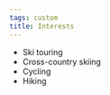 ```yaml
---
tags: custom
title: Interests
---
```


-   Ski touring
-   Cross-country skiing
-   Cycling
-   Hiking
